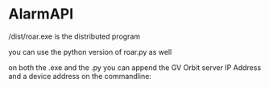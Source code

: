 # AlarmAPI
/dist/roar.exe is the distributed program

you can use the python version of roar.py as well

on both the .exe and the .py you can append the GV Orbit server IP Address and a device address on the commandline:
  
